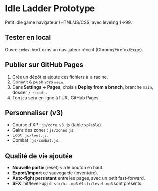# Idle Ladder Prototype

Petit idle game navigateur (HTML/JS/CSS) avec leveling 1→99.

## Tester en local
Ouvre `index.html` dans un navigateur récent (Chrome/Firefox/Edge).

## Publier sur GitHub Pages
1. Crée un dépôt et ajoute ces fichiers à la racine.
2. Commit & push vers `main`.
3. Dans **Settings → Pages**, choisis **Deploy from a branch**, branche `main`, dossier `/ (root)`.
4. Ton jeu sera en ligne à l’URL GitHub Pages.

## Personnaliser (v3)
- Courbe d’XP : `js/core.v3.js` (table `xpTable`).
- Gains des zones : `js/zones.js`.
- Loot : `js/loot.js`.
- Combat : `js/combat.js`.

## Qualité de vie ajoutée
- **Nouvelle partie** (reset) via le bouton en haut.
- **Export/Import** de sauvegarde (inventaire).
- **Auto-fight persistant** entre les pages, avec un petit fast-forward.
- **SFX** (hit/level-up) si `sfx/hit.mp3` et `sfx/level.mp3` sont présents.
